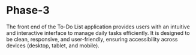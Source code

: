 # Phase-3
The front end of the To-Do List application provides users with an intuitive and interactive interface to manage daily tasks efficiently. It is designed to be clean, responsive, and user-friendly, ensuring accessibility across devices (desktop, tablet, and mobile).
